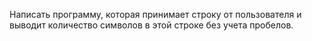 Написать программу, которая принимает строку от пользователя и выводит количество символов в этой строке без учета пробелов.
